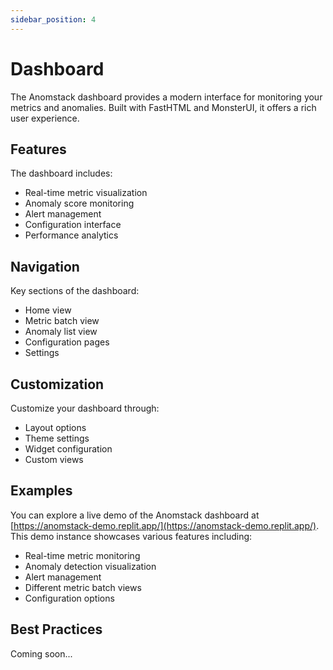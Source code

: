 ```yaml
---
sidebar_position: 4
---
```


# Dashboard

The Anomstack dashboard provides a modern interface for monitoring your metrics and anomalies. Built with FastHTML and MonsterUI, it offers a rich user experience.

## Features

The dashboard includes:
- Real-time metric visualization
- Anomaly score monitoring
- Alert management
- Configuration interface
- Performance analytics

## Navigation

Key sections of the dashboard:
- Home view
- Metric batch view
- Anomaly list view
- Configuration pages
- Settings

## Customization

Customize your dashboard through:
- Layout options
- Theme settings
- Widget configuration
- Custom views

## Examples

You can explore a live demo of the Anomstack dashboard at [https://anomstack-demo.replit.app/](https://anomstack-demo.replit.app/). This demo instance showcases various features including:
- Real-time metric monitoring
- Anomaly detection visualization
- Alert management
- Different metric batch views
- Configuration options

## Best Practices

Coming soon... 